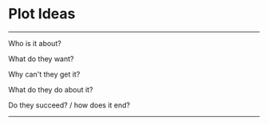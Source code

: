 # Plot Ideas
*** 
Who is it about?

What do they want?

Why can't they get it?

What do they do about it?

Do they succeed? / how does it end?
***
